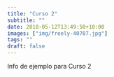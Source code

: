 ```yaml
---
title: "Curso 2"
subtitle: ""
date: 2018-05-12T13:49:50+10:00
images: ["img/freely-40707.jpg"]
tags: ""
draft: false
---
```


Info de ejemplo para Curso 2
